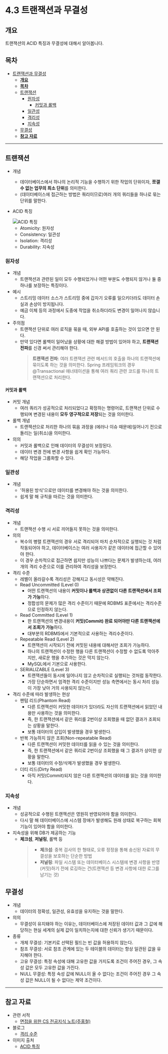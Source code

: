# 4.3 트랜잭션과 무결성

## **개요**
트랜잭션의 ACID 특징과 무결성에 대해서 알아봅니다.

## **목차**

<!-- TOC -->

- [트랜잭션과 무결성](#%ED%8A%B8%EB%9E%9C%EC%9E%AD%EC%85%98%EA%B3%BC-%EB%AC%B4%EA%B2%B0%EC%84%B1)
    - [**개요**](#%EA%B0%9C%EC%9A%94)
    - [**목차**](#%EB%AA%A9%EC%B0%A8)
    - [트랜잭션](#%ED%8A%B8%EB%9E%9C%EC%9E%AD%EC%85%98)
        - [원자성](#%EC%9B%90%EC%9E%90%EC%84%B1)
            - [커밋과 롤백](#%EC%BB%A4%EB%B0%8B%EA%B3%BC-%EB%A1%A4%EB%B0%B1)
        - [일관성](#%EC%9D%BC%EA%B4%80%EC%84%B1)
        - [격리성](#%EA%B2%A9%EB%A6%AC%EC%84%B1)
        - [지속성](#%EC%A7%80%EC%86%8D%EC%84%B1)
    - [무결성](#%EB%AC%B4%EA%B2%B0%EC%84%B1)
    - [**참고 자료**](#%EC%B0%B8%EA%B3%A0-%EC%9E%90%EB%A3%8C)

<!-- /TOC -->

---

## 트랜잭션

- 개념
    - 데이터베이스에서 하나의 논리적 기능을 수행하기 위한 작업의 단위이자, **쪼갤 수 없는 업무의 최소 단위**를 의미한다.
    - (데이터베이스에 접근하는 방법은 쿼리이므로)여러 개의 쿼리들을 하나로 묶는 단위를 말한다.
- ACID 특징

    <img alt="ACID 특징" src="">

    - Atomicity: 원자성
    - Consistency: 일관성
    - Isolation: 격리성
    - Durability: 지속성

### 원자성

- 개념
    - 트랜잭션과 관련된 일이 모두 수행되었거나 어떤 부분도 수행되지 않거나 둘 중 하나를 보장하는 특징이다.
- 예시
    - 스트리밍 데이터 소스가 스트리밍 중에 갑자기 오류를 일으키더라도 데이터 손실과 손상이 방지됩니다.
    - 예금 이체 등의 과정에서 도중에 작업을 취소하더라도 변경이 일어나지 않습니다.
- 주의점
    - 트랜잭션 단위로 여러 로직을 묶을 때, 외부 API를 호출하는 것이 있으면 안 된다.
    - 만약 있다면 롤백이 일어났을 상황에 대한 해결 방법이 있어야 하고, **트랜잭션 전파**를 신경 써서 관리해야 한다.
        > **트랜잭션 전파**: 여러 트랜잭션 관련 메서드의 호출을 하나의 트랜잭션에 묶이도록 하는 것을 의미한다. Spring 프레임워크의 경우 @Transactional 애너테이션을 통해 여러 쿼리 관련 코드를 하나의 트랜잭션으로 처리한다.

#### 커밋과 롤백

- 커밋 개념
    - 여러 쿼리가 성공적으로 처리되었다고 확정하는 명령어로, 트랜잭션 단위로 수행되며 변경된 내용이 **모두 영구적으로 저장**되는 것을 의미한다.
- 롤백 개념
    - 트랜잭션으로 처리한 하나의 묶음 과정을 (에러나 이슈 때문에)일어나기 전으로 돌리는 일(취소)을 의미한다.
- 의의
    - 커밋과 롤백으로 인해 데이터의 무결성이 보장된다.
    - 데이터 변경 전에 변경 사항을 쉽게 확인 가능하다.
    - 해당 작업을 그룹화할 수 있다.

### 일관성

- 개념
    - '허용된 방식'으로만 데이터를 변경해야 하는 것을 의미한다.
    - 쉽게 말 해 규칙을 따르는 것을 의미한다.

### 격리성

- 개념
    - 트랜잭션 수행 시 서로 끼어들지 못하는 것을 의미한다.
- 의의
    - 복수의 병렬 트랜잭션의 경우 서로 격리되어 마치 순차적으로 실행되는 것 처럼 작동되어야 하고, 데이터베이스는 여러 사용자가 같은 데이터에 접근할 수 있어야 한다.
    - 이 경우 순차적으로 접근하면 쉽지만 성능이 나쁘다는 문제가 발생하는데, 여러 개의 격리 수준으로 이를 관리하여 격리성을 보장한다.
- 격리 수준
    - 레벨이 올라갈수록 격리성은 강해지고 동시성은 약해진다.
    - Read Uncommitted (Level 0)
        - 어떤 트랜잭션의 내용이 **커밋이나 롤백과 상관없이 다른 트랜잭션에서 조회가 가능**하다.
        - 정합성의 문제가 많은 격리 수준이기 때문에 RDBMS 표준에서는 격리수준으로 인정하지 않는다.
    - Read Committed (Level 1)
        - 한 트랜잭션의 변경내용이 **커밋(Commit) 완료 되어야만 다른 트랜잭션에서 조회가 가능**하다.
        - 대부분의 RDBMS에서 기본적으로 사용하는 격리수준이다.
    - Repeatable Read (Level 2)
        - 트랜잭션이 시작되기 전에 커밋된 내용에 대해서만 조회가 가능하다.
        - 하나의 트랜잭션이 수정한 행을 다른 트랜잭션이 수정할 수 없도록 막아주지만, 새로운 행을 추가하는 것은 막지 않는다.
        - MySQL에서 기본으로 사용한다.
    - SERIALIZABLE (Level 3)
        - 트랜잭션들이 동시에 일어나지 않고 순차적으로 실행되는 것처럼 동작한다.
        - 가장 단순하면서 엄격한 격리 수준이지만 성능 측면에서는 동시 처리 성능이 가장 낮아 거의 사용되지 않는다.
- 격리 수준에 따라 발생하는 현상
    - 팬텀 리드(Phantom Read)
        - 다른 트랜잭션이 커밋한 데이터가 있더라도 자신의 트랜잭션에서 읽었던 내용만 사용하는 것을 의미한다.
        - 즉, 한 트랜잭션에서 같은 쿼리를 2번이상 조회했을 때 없던 결과가 조회되는 상황을 말한다.
        - 보통 데이터의 삽입이 발생했을 경우 발생한다.
    - 반복 가능하지 않은 조회(Non-repeatable Read)
        - 다른 트랜잭션이 커밋한 데이터를 읽을 수 있는 것을 의미한다.
        - 즉, 한 트랜잭션에서 같은 쿼리로 2번이상 조회했을 때 그 결과가 상이한 상황을 말한다.
        - 보통 데이터의 수정/삭제가 발생했을 경우 발생한다.
    - 더티 리드(Dirty Read)
        - 아직 커밋(Commit)되지 않은 다른 트랜잭션의 데이터를 읽는 것을 의미한다.

### 지속성

- 개념
    - 성공적으로 수행된 트랜잭션은 영원히 반영되어야 함을 의미한다.
    - 다시 말 해 데이터베이스에 시스템 장애가 발생해도 원래 상태로 복구하는 회복 기능이 있어야 함을 의미한다.
- 지속성을 위해 DB가 제공하는 기능
    - **체크섬**, **저널링**, 롤백 등
        > - **체크섬**: 중복 검사의 한 형태로, 오류 정정을 통해 송신된 자료의 무결성을 보호하는 단순한 방법
        > - **저널링**: 파일 시스템 또는 데이터베이스 시스템에 변경 사항을 반영(커밋)하기 전에 로깅하는 건(트랜잭션 등 변경 사항에 대한 로그를 남기는 것)

## 무결성

- 개념
    - 데이터의 정확성, 일관성, 유효성을 유지하는 것을 말한다.
- 의의
    - 무결성이 유지돼야 하는 이유는, 데이터베이스에 저장된 데이터 값과 그 값에 해당하는 현실 세계의 실제 값이 일치하는지에 대한 신뢰가 생기기 때문이다.
- 종류
    - 개체 무결성: 기본키로 선택된 필드는 빈 값을 허용하지 않는다.
    - 참조 무결성: 서로 참조 관계에 있는 두 테이블의 데이터는 항상 일관된 값을 유지해야 한다.
    - 고유 무결성: 특정 속성에 대해 고유한 값을 가지도록 조건이 주어진 경우, 그 속성 값은 모두 고유한 값을 가진다.
    - NULL 무결성: 특정 속성 값에 NULL이 올 수 없다는 조건이 주어진 경우 그 속성 값은 NULL이 될 수 없다는 제약 조건이다.

---

## **참고 자료**

- 관련 서적
    - [면접을 위한 CS 전공지식 노트(주홍철)](https://product.kyobobook.co.kr/detail/S000001834833?utm_source=google&utm_medium=cpc&utm_campaign=googleSearch&gt_network=g&gt_keyword=&gt_target_id=aud-901091942354:dsa-435935280379&gt_campaign_id=9979905549&gt_adgroup_id=132556570510&gad_source=1&gclid=Cj0KCQjwwYSwBhDcARIsAOyL0fhby9LTtW8HLZ5Wg0aW9oKf_EyHPNtAttNCtkeyvmU4HlWw4sGx6VYaAnT5EALw_wcB)
- 블로그
    - [격리 수준](https://akasai.space/db/about_isolation/)
- 이미지 출처
    - [ACID 특징](https://cloudedi.tistory.com/18)